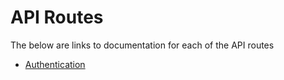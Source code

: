 # API Routes

The below are links to documentation for each of the API routes

* [Authentication](./API/auth.md)